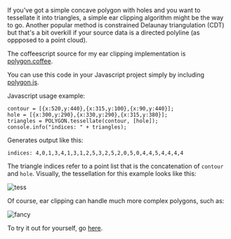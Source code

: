 If you've got a simple concave polygon with holes and you want to tessellate it into triangles, a simple ear clipping algorithm might be the way to go.  Another popular method is constrained Delaunay triangulation (CDT) but that's a bit overkill if your source data is a directed polyline (as oppposed to a point cloud).

The coffeescript source for my ear clipping implementation is [polygon.coffee](http://github.com/prideout/polygon.js/blob/master/src/polygon.coffee).

You can use this code in your Javascript project simply by including [polygon.js](http://github.com/prideout/polygon.js/blob/master/js/polygon.js).

Javascript usage example:
      
    contour = [{x:520,y:440},{x:315,y:100},{x:90,y:440}];
    hole = [{x:300,y:290},{x:330,y:290},{x:315,y:380}];
    triangles = POLYGON.tessellate(contour, [hole]);
    console.info("indices: " + triangles);

Generates output like this:

    indices: 4,0,1,3,4,1,3,1,2,5,3,2,5,2,0,5,0,4,4,5,4,4,4,4 

The triangle indices refer to a point list that is the concatenation of `contour` and `hole`.  Visually, the tessellation for this example looks like this:

![tess](http://github.com/prideout/polygon.js/raw/master/doc/tess.png)

Of course, ear clipping can handle much more complex polygons, such as:

![fancy](http://github.com/prideout/polygon.js/raw/master/doc/fancy.png)

To try it out for yourself, go [here](http://github.prideout.net/polygon.js).